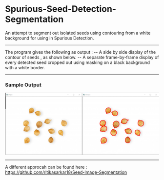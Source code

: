 # Spurious-Seed-Detection-Segmentation

An attempt to segment out isolated seeds using contouring from a white background for using in Spurious Detection.<br><hr>
The program gives the following as output :
-- A side by side display of the contour of seeds , as shown below.
-- A separate frame-by-frame display of every detected seed cropped out using masking on a black background with a white border. 
<hr>
<h3>Sample Output</h3>
<img src="result.png"></img>
<hr>

A different approcah can be found here : https://github.com/ritikasarkar18/Seed-Image-Segmentation
